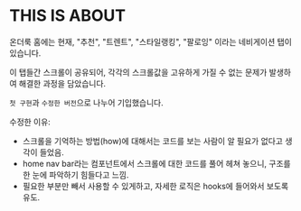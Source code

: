 # THIS IS ABOUT

온더룩 홈에는 현재, "추천", "트렌트", "스타일랭킹", "팔로잉" 이라는 네비게이션 탭이 있습니다.

이 탭들간 스크롤이 공유되어, 각각의 스크롤값을 고유하게 가질 수 없는 문제가 발생하여 해결한 과정을 담았습니다.

`첫 구현`과 `수정한 버전`으로 나누어 기입했습니다.

수정한 이유:

- 스크롤을 기억하는 방법(how)에 대해서는 코드를 보는 사람이 알 필요가 없다고 생각이 들었음.
- home nav bar라는 컴포넌트에서 스크롤에 대한 코드를 풀어 헤쳐 놓으니, 구조를 한 눈에 파악하기 힘들다고 느낌.
- 필요한 부분만 빼서 사용할 수 있게하고, 자세한 로직은 hooks에 들어와서 보도록 유도.
